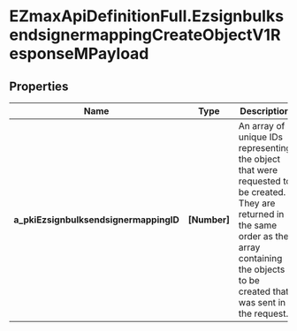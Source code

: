 # EZmaxApiDefinitionFull.EzsignbulksendsignermappingCreateObjectV1ResponseMPayload

## Properties

Name | Type | Description | Notes
------------ | ------------- | ------------- | -------------
**a_pkiEzsignbulksendsignermappingID** | **[Number]** | An array of unique IDs representing the object that were requested to be created.  They are returned in the same order as the array containing the objects to be created that was sent in the request. | 


